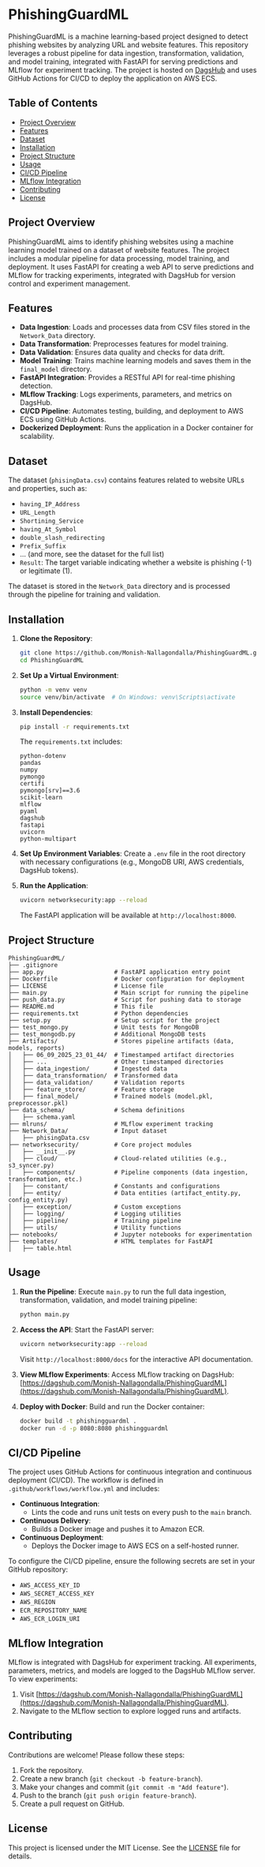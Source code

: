 
# PhishingGuardML

PhishingGuardML is a machine learning-based project designed to detect phishing websites by analyzing URL and website features. This repository leverages a robust pipeline for data ingestion, transformation, validation, and model training, integrated with FastAPI for serving predictions and MLflow for experiment tracking. The project is hosted on [DagsHub](https://dagshub.com/Monish-Nallagondalla/PhishingGuardML) and uses GitHub Actions for CI/CD to deploy the application on AWS ECS.

## Table of Contents
- [Project Overview](#project-overview)
- [Features](#features)
- [Dataset](#dataset)
- [Installation](#installation)
- [Project Structure](#project-structure)
- [Usage](#usage)
- [CI/CD Pipeline](#cicd-pipeline)
- [MLflow Integration](#mlflow-integration)
- [Contributing](#contributing)
- [License](#license)

## Project Overview
PhishingGuardML aims to identify phishing websites using a machine learning model trained on a dataset of website features. The project includes a modular pipeline for data processing, model training, and deployment. It uses FastAPI for creating a web API to serve predictions and MLflow for tracking experiments, integrated with DagsHub for version control and experiment management.

## Features
- **Data Ingestion**: Loads and processes data from CSV files stored in the `Network_Data` directory.
- **Data Transformation**: Preprocesses features for model training.
- **Data Validation**: Ensures data quality and checks for data drift.
- **Model Training**: Trains machine learning models and saves them in the `final_model` directory.
- **FastAPI Integration**: Provides a RESTful API for real-time phishing detection.
- **MLflow Tracking**: Logs experiments, parameters, and metrics on DagsHub.
- **CI/CD Pipeline**: Automates testing, building, and deployment to AWS ECS using GitHub Actions.
- **Dockerized Deployment**: Runs the application in a Docker container for scalability.

## Dataset
The dataset (`phisingData.csv`) contains features related to website URLs and properties, such as:
- `having_IP_Address`
- `URL_Length`
- `Shortining_Service`
- `having_At_Symbol`
- `double_slash_redirecting`
- `Prefix_Suffix`
- ... (and more, see the dataset for the full list)
- `Result`: The target variable indicating whether a website is phishing (-1) or legitimate (1).

The dataset is stored in the `Network_Data` directory and is processed through the pipeline for training and validation.

## Installation
1. **Clone the Repository**:
   ```bash
   git clone https://github.com/Monish-Nallagondalla/PhishingGuardML.git
   cd PhishingGuardML
   ```

2. **Set Up a Virtual Environment**:
   ```bash
   python -m venv venv
   source venv/bin/activate  # On Windows: venv\Scripts\activate
   ```

3. **Install Dependencies**:
   ```bash
   pip install -r requirements.txt
   ```

   The `requirements.txt` includes:
   ```
   python-dotenv
   pandas
   numpy
   pymongo
   certifi
   pymongo[srv]==3.6
   scikit-learn
   mlflow
   pyaml
   dagshub
   fastapi
   uvicorn
   python-multipart
   ```

4. **Set Up Environment Variables**:
   Create a `.env` file in the root directory with necessary configurations (e.g., MongoDB URI, AWS credentials, DagsHub tokens).

5. **Run the Application**:
   ```bash
   uvicorn networksecurity:app --reload
   ```

   The FastAPI application will be available at `http://localhost:8000`.

## Project Structure
```
PhishingGuardML/
├── .gitignore
├── app.py                    # FastAPI application entry point
├── Dockerfile                # Docker configuration for deployment
├── LICENSE                   # License file
├── main.py                   # Main script for running the pipeline
├── push_data.py              # Script for pushing data to storage
├── README.md                 # This file
├── requirements.txt          # Python dependencies
├── setup.py                  # Setup script for the project
├── test_mongo.py             # Unit tests for MongoDB
├── test_mongodb.py           # Additional MongoDB tests
├── Artifacts/                # Stores pipeline artifacts (data, models, reports)
│   ├── 06_09_2025_23_01_44/  # Timestamped artifact directories
│   ├── ...                   # Other timestamped directories
│   ├── data_ingestion/       # Ingested data
│   ├── data_transformation/  # Transformed data
│   ├── data_validation/      # Validation reports
│   ├── feature_store/        # Feature storage
│   ├── final_model/          # Trained models (model.pkl, preprocessor.pkl)
├── data_schema/              # Schema definitions
│   ├── schema.yaml
├── mlruns/                   # MLflow experiment tracking
├── Network_Data/             # Input dataset
│   ├── phisingData.csv
├── networksecurity/          # Core project modules
│   ├── __init__.py
│   ├── cloud/                # Cloud-related utilities (e.g., s3_syncer.py)
│   ├── components/           # Pipeline components (data ingestion, transformation, etc.)
│   ├── constant/             # Constants and configurations
│   ├── entity/               # Data entities (artifact_entity.py, config_entity.py)
│   ├── exception/            # Custom exceptions
│   ├── logging/              # Logging utilities
│   ├── pipeline/             # Training pipeline
│   ├── utils/                # Utility functions
├── notebooks/                # Jupyter notebooks for experimentation
├── templates/                # HTML templates for FastAPI
│   ├── table.html
```

## Usage
1. **Run the Pipeline**:
   Execute `main.py` to run the full data ingestion, transformation, validation, and model training pipeline:
   ```bash
   python main.py
   ```

2. **Access the API**:
   Start the FastAPI server:
   ```bash
   uvicorn networksecurity:app --reload
   ```
   Visit `http://localhost:8000/docs` for the interactive API documentation.

3. **View MLflow Experiments**:
   Access MLflow tracking on DagsHub: [https://dagshub.com/Monish-Nallagondalla/PhishingGuardML](https://dagshub.com/Monish-Nallagondalla/PhishingGuardML).

4. **Deploy with Docker**:
   Build and run the Docker container:
   ```bash
   docker build -t phishingguardml .
   docker run -d -p 8080:8080 phishingguardml
   ```

## CI/CD Pipeline
The project uses GitHub Actions for continuous integration and continuous deployment (CI/CD). The workflow is defined in `.github/workflows/workflow.yml` and includes:
- **Continuous Integration**:
  - Lints the code and runs unit tests on every push to the `main` branch.
- **Continuous Delivery**:
  - Builds a Docker image and pushes it to Amazon ECR.
- **Continuous Deployment**:
  - Deploys the Docker image to AWS ECS on a self-hosted runner.

To configure the CI/CD pipeline, ensure the following secrets are set in your GitHub repository:
- `AWS_ACCESS_KEY_ID`
- `AWS_SECRET_ACCESS_KEY`
- `AWS_REGION`
- `ECR_REPOSITORY_NAME`
- `AWS_ECR_LOGIN_URI`

## MLflow Integration
MLflow is integrated with DagsHub for experiment tracking. All experiments, parameters, metrics, and models are logged to the DagsHub MLflow server. To view experiments:
1. Visit [https://dagshub.com/Monish-Nallagondalla/PhishingGuardML](https://dagshub.com/Monish-Nallagondalla/PhishingGuardML).
2. Navigate to the MLflow section to explore logged runs and artifacts.

## Contributing
Contributions are welcome! Please follow these steps:
1. Fork the repository.
2. Create a new branch (`git checkout -b feature-branch`).
3. Make your changes and commit (`git commit -m "Add feature"`).
4. Push to the branch (`git push origin feature-branch`).
5. Create a pull request on GitHub.

## License
This project is licensed under the MIT License. See the [LICENSE](LICENSE) file for details.